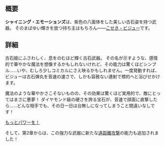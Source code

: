 <!-- title: シャイニング・エモーションズ -->
<!-- quote: シャイニング・エモーション！ わぁ、私すごく強い！ -->
<!-- chapters: -1 -->
<!-- images: (ビジューが初めてシャイニング・エモーションズを手にする場面), (インベントリに表示されたシャイニング・エモーションズ), (シャイニング・エモーションズの能力発動シーン) -->
<!-- model: true -->

## 概要

**シャイニング・エモーションズ**は、紫色の八面体をした美しい古石姿を持つ武器。
そのまばゆい輝きを放つ持ち主はもちろん――[こせき・ビジュー](#entry:bijou-entry)です。

## 詳細

古石姫にふさわしく、息をのむほど輝く古石武器。
その名が示すような、感情的で華やかな魔法を想像するかもしれないけれど、その能力は驚くほどシンプル……いや、むしろ少しコミカルにさえ映るかもしれません。一度発動すれば、ビジューは古石弾丸を音速の速さで、しかも容赦ない連射で標的へと浴びせかけます。

魔法のような華やかさこそないものの、その効果は驚くほど実用的で、敵にとってはまさに悪夢！
ダイヤモンド級の硬さを誇る宝石が、音速で顔面に直撃したら……どんな相手でも、その日一日は台無しになってしまうこと間違いなしです！

[もっとパワーを！](#embed:https://www.youtube.com/live/Fr6yMByDTIs?feature=shared&t=8524)

そして、第2章からは、この強力な武器に新たな[遠距離攻撃](#entry:revelations-entry)の能力も追加されました！
